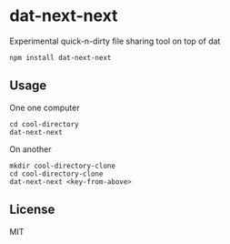 # dat-next-next

Experimental quick-n-dirty file sharing tool on top of dat

```
npm install dat-next-next
```

## Usage

One one computer

```
cd cool-directory
dat-next-next
```

On another

```
mkdir cool-directory-clone
cd cool-directory-clone
dat-next-next <key-from-above>
```

## License

MIT
